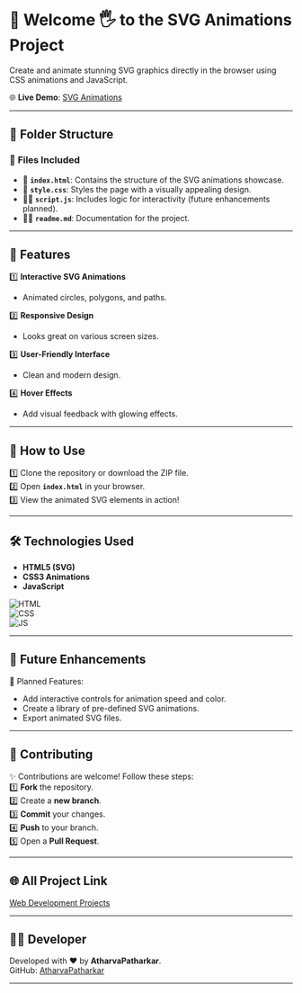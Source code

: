 # 🌟 Welcome 🖐 to the SVG Animations Project

Create and animate stunning SVG graphics directly in the browser using CSS animations and JavaScript.

🌐 **Live Demo**: [SVG Animations](https://atharvapatharkar.github.io/web-development-projects/SVG%20Animations/index.html) 

---

## 📂 Folder Structure

### 🔸 **Files Included**
- 📄 **`index.html`**: Contains the structure of the SVG animations showcase.
- 🎨 **`style.css`**: Styles the page with a visually appealing design.
- 🧑‍💻 **`script.js`**: Includes logic for interactivity (future enhancements planned).
- 🧑‍💻 **`readme.md`**: Documentation for the project.

---

## 🌟 Features

1️⃣ **Interactive SVG Animations**  
   - Animated circles, polygons, and paths.  

2️⃣ **Responsive Design**  
   - Looks great on various screen sizes.  

3️⃣ **User-Friendly Interface**  
   - Clean and modern design.  

4️⃣ **Hover Effects**  
   - Add visual feedback with glowing effects.  

---

## 🚀 How to Use

1️⃣ Clone the repository or download the ZIP file.  
2️⃣ Open **`index.html`** in your browser.  
3️⃣ View the animated SVG elements in action!  

---

## 🛠️ Technologies Used

- **HTML5 (SVG)**  
- **CSS3 Animations**  
- **JavaScript**  

![HTML](https://img.shields.io/badge/html5%20-%23E34F26.svg?&style=for-the-badge&logo=html5&logoColor=white)  
![CSS](https://img.shields.io/badge/css3%20-%231572B6.svg?&style=for-the-badge&logo=css3&logoColor=white)  
![JS](https://img.shields.io/badge/javascript%20-%23323330.svg?&style=for-the-badge&logo=javascript&logoColor=%23F7DF1E)

---

## 🔮 Future Enhancements

📌 Planned Features:  
- Add interactive controls for animation speed and color.  
- Create a library of pre-defined SVG animations.  
- Export animated SVG files.  

---

## 🤝 Contributing

✨ Contributions are welcome! Follow these steps:  
1️⃣ **Fork** the repository.  
2️⃣ Create a **new branch**.  
3️⃣ **Commit** your changes.  
4️⃣ **Push** to your branch.  
5️⃣ Open a **Pull Request**.  


---


## 🌐 All Project Link

[Web Development Projects](https://atharvapatharkar.github.io/web-development-projects/)

---

## 🧑‍💻 Developer

Developed with ❤️ by **AtharvaPatharkar**.  
GitHub: [AtharvaPatharkar](https://github.com/AtharvaPatharkar)

---